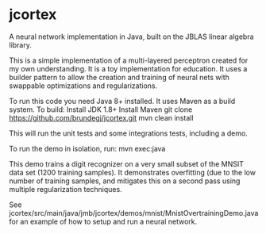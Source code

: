 # jcortex
A neural network implementation in Java, built on the JBLAS linear algebra library.

This is a simple implementation of a multi-layered perceptron created for my own understanding. 
It is a toy implementation for education. It uses a builder pattern to allow the creation and training
of neural nets with swappable optimizations and regularizations.

To run this code you need Java 8+ installed. It uses Maven as a build system. To build:
Install JDK 1.8+
Install Maven 
git clone https://github.com/brundegj/jcortex.git
mvn clean install

This will run the unit tests and some integrations tests, including a demo.

To run the demo in isolation, run:
mvn exec:java

This demo trains a digit recognizer on a very small subset of the MNSIT data set (1200 training samples).
It demonstrates overfitting (due to the low number of training samples, and mitigates this on a second pass 
using multiple regularization techniques. 

See jcortex/src/main/java/jmb/jcortex/demos/mnist/MnistOvertrainingDemo.java for an example of how to setup
and run a neural network.

